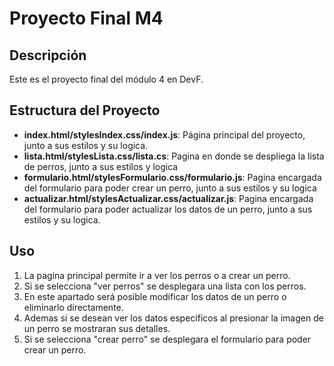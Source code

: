 # Proyecto Final M4

## Descripción
Este es el proyecto final del módulo 4 en DevF.

## Estructura del Proyecto
- **index.html/stylesIndex.css/index.js**: Página principal del proyecto, junto a sus estilos y su logica.
- **lista.html/stylesLista.css/lista.cs**: Pagina en donde se despliega la lista de perros, junto a sus estilos y logica
- **formulario.html/stylesFormulario.css/formulario.js**: Pagina encargada del formulario para poder crear un perro, junto a sus estilos y su logica
- **actualizar.html/stylesActualizar.css/actualizar.js**: Pagina encargada del formulario para poder actualizar los datos de un perro, junto a sus estilos y su logica.

## Uso
1. La pagina principal permite ir a ver los perros o a crear un perro.
2. Si se selecciona "ver perros" se desplegara una lista con los perros.
3. En este apartado será posible modificar los datos de un perro o eliminarlo directamente.
4. Ademas si se desean ver los datos especificos al presionar la imagen de un perro se mostraran sus detalles.
5. Si se selecciona "crear perro" se desplegara el formulario para poder crear un perro.


